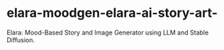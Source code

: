 # elara-moodgen-elara-ai-story-art-
Elara: Mood-Based Story and Image Generator using LLM and Stable Diffusion.
